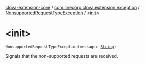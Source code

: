 [clova-extension-core](../../index.md) / [com.linecorp.clova.extension.exception](../index.md) / [NonsupportedRequestTypeException](index.md) / [&lt;init&gt;](./-init-.md)

# &lt;init&gt;

`NonsupportedRequestTypeException(message: `[`String`](https://kotlinlang.org/api/latest/jvm/stdlib/kotlin/-string/index.html)`)`

Signals that the non-supported requests are received.

